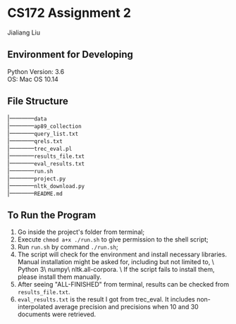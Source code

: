 # CS172 Assignment 2  
Jialiang Liu

## Environment for Developing  
Python Version: 3.6  
OS: Mac OS 10.14

## File Structure  
|————`data`  
	 |————`ap89_collection`  
	 |————`query_list.txt`  
	 |————`qrels.txt`  
	 |————`trec_eval.pl`  
	 |————`results_file.txt`  
	 |————`eval_results.txt`  
|————`run.sh`  
|————`project.py`  
|————`nltk_download.py`  
|————`README.md`

## To Run the Program  
1. Go inside the project's folder from terminal;
2. Execute `chmod a+x ./run.sh` to give permission to the shell script;
3. Run `run.sh` by command `./run.sh`;
4. The script will check for the environment and install necessary libraries. Manual installation might be asked for, including but not limited to, \\	Python 3\\	numpy\\	nltk.all-corpora. \\	If the script fails to install them, please install them manually.
5. After seeing "ALL-FINISHED" from terminal, results can be checked from `results_file.txt`.
6. `eval_results.txt` is the result I got from trec_eval. It includes non-interpolated average precision and precisions when 10 and 30 documents were retrieved.